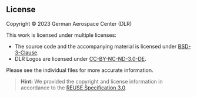<!--
SPDX-FileCopyrightText: 2023 Christian Willberg <christian.willberg@dlr.de>, Jan-Timo Hesse <jan-timo.hesse@dlr.de>

SPDX-License-Identifier: BSD-3-Clause
-->

## License

Copyright © 2023 German Aerospace Center (DLR)

This work is licensed under multiple licenses:
- The source code and the accompanying material is licensed under [BSD-3-Clause](LICENSES/BSD-3-Clause.txt).
- DLR Logos are licensed under [CC-BY-NC-ND-3.0-DE](LICENSES/CC-BY-NC-ND-3.0-DE.txt).

Please see the individual files for more accurate information.

> **Hint:** We provided the copyright and license information in accordance to the [REUSE Specification 3.0](https://reuse.software/spec/).
